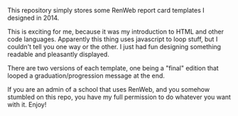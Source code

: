 This repository simply stores some RenWeb report card templates I designed in 2014.

This is exciting for me, because it was my introduction to HTML and other code languages. Apparently this thing uses javascript to loop stuff, but I couldn't tell you one way or the other. I just had fun designing something readable and pleasantly displayed.

There are two versions of each template, one being a "final" edition that looped a graduation/progression message at the end.

If you are an admin of a school that uses RenWeb, and you somehow stumbled on this repo, you have my full permission to do whatever you want with it. Enjoy!